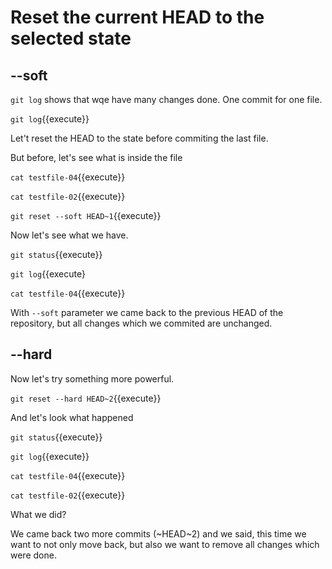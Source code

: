 # Reset the current HEAD to the selected state

## --soft

`git log` shows that wqe have many changes done. One commit for one file.

`git log`{{execute}}

Let't reset the HEAD to the state before commiting the last file.

But before, let's see what is inside the file

`cat testfile-04`{{execute}}

`cat testfile-02`{{execute}}

`git reset --soft HEAD~1`{{execute}}

Now let's see what we have.

`git status`{{execute}}

`git log`{{execute}

`cat testfile-04`{{execute}}

With `--soft` parameter we came back to the previous HEAD of the repository, but all changes
which we commited are unchanged.

## --hard

Now let's try something more powerful.

`git reset --hard HEAD~2`{{execute}}

And let's look what happened

`git status`{{execute}}

`git log`{{execute}}

`cat testfile-04`{{execute}}

`cat testfile-02`{{execute}}

What we did?

We came back two more commits (~HEAD~2) and we said, this time we want to not only move back, but also we want to remove all changes which were done.
